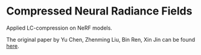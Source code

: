 # Compressed Neural Radiance Fields

Applied LC-compression on NeRF models.

The original paper by Yu Chen, Zhenming Liu, Bin Ren, Xin Jin can be found [here](https://arxiv.org/abs/2009.13003).
